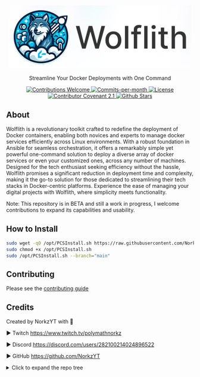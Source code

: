 <p align="center">
    <img src="Docs/content/assets/img/wolflith-cover-rl.png" width="490">
</p>

<p align="center">Streamline Your Docker Deployments with One Command</p>

<div style="text-align: center;">
  <!-- Contributions Welcome Badge -->
  <a href="CODE_OF_CONDUCT.md" target="_blank">
    <img src="https://img.shields.io/badge/contributions-welcome-brightgreen?logo=github" alt="Contributions Welcome">
  </a>
  <!-- Commits per Month -->
  <a href="https://github.com/NorkzYT/Wolflith/pulse">
    <img src="https://img.shields.io/github/commit-activity/m/NorkzYT/Wolflith" alt="Commits-per-month">
  </a>
  <!-- License Badge -->
  <a href="https://github.com/NorkzYT/Wolflith/blob/main/LICENSE" target="_blank">
    <img src="https://img.shields.io/badge/license-GNUv3-purple" alt="License">
  </a>
  <!-- Contributor Covenant Badge -->
  <a href="https://contributor-covenant.org/version/2/1/code_of_conduct/" target="_blank">
    <img src="https://img.shields.io/badge/Contributor%20Covenant-2.1-purple" alt="Contributor Covenant 2.1">
  </a>
  <!-- Github Stars Badge -->
  <a href="https://github.com/NorkzYT/Wolflith/stargazers" target="_blank">
    <img src="https://img.shields.io/github/stars/NorkzYT/Wolflith" alt="Github Stars">
  </a>
</div>

## About

Wolflith is a revolutionary toolkit crafted to redefine the deployment of Docker containers, enabling both novices and experts to manage docker services efficiently across Linux environments. With a robust foundation in Ansible for seamless orchestration, it offers a remarkably simple yet powerful one-command solution to deploy a diverse array of docker services or even your customized ones, across any number of machines. Designed for the tech enthusiast seeking efficiency without the hassle, Wolflith promises a significant reduction in deployment time and complexity, making it the go-to solution for those dedicated to streamlining their tech stacks in Docker-centric platforms. Experience the ease of managing your digital projects with Wolflith, where simplicity meets functionality.

Note: This repository is in BETA and still a work in progress, I welcome contributions to expand its capabilities and usability.

## How to Install

```bash
sudo wget -qO /opt/PCSInstall.sh https://raw.githubusercontent.com/NorkzYT/Wolflith/main/PCSMenu/PCSInstall.sh
sudo chmod +x /opt/PCSInstall.sh
sudo /opt/PCSInstall.sh --branch="main"
```

## Contributing

Please see the [contributing guide](./CONTRIBUTING.md)

## Credits

Created by NorkzYT with 💛

► Twitch <https://www.twitch.tv/polymathnorkz>

► Discord <https://discord.com/users/282100214024896522>

► GitHub <https://github.com/NorkzYT>

<details>
<summary>Click to expand the repo tree</summary>

<!-- tree generated by repoTree.py starts here -->

- [.env.example](./.env.example)
- [**.github**](./.github)
  - [CODEOWNERS](./.github/CODEOWNERS)
  - [FUNDING.yml](./.github/FUNDING.yml)
  - [**ISSUE_TEMPLATE**](./.github/ISSUE_TEMPLATE)
    - [bug_report.yml](./.github/ISSUE_TEMPLATE/bug_report.yml)
    - [feature_request.yml](./.github/ISSUE_TEMPLATE/feature_request.yml)
  - [PULL_REQUEST_TEMPLATE.md](./.github/PULL_REQUEST_TEMPLATE.md)
  - [**workflows**](./.github/workflows)
    - [changelog.yml](./.github/workflows/changelog.yml)
    - [gitlab-sync.yml](./.github/workflows/gitlab-sync.yml)
    - [lint.yml](./.github/workflows/lint.yml)
    - [release.yml](./.github/workflows/release.yml)
- [.gitignore](./.gitignore)
- [.prettierignore](./.prettierignore)
- [.prettierrc.yaml](./.prettierrc.yaml)
- [.releaserc.json](./.releaserc.json)
- [**.vscode**](./.vscode)
  - [extensions.json](./.vscode/extensions.json)
  - [settings.json](./.vscode/settings.json)
- [**Ansible**](./Ansible)
  - [README.md](./Ansible/README.md)
  - [**adhoc**](./Ansible/adhoc)
    - [adhoc.md](./Ansible/adhoc/adhoc.md)
  - [**collections**](./Ansible/collections)
    - [requirements.yml](./Ansible/collections/requirements.yml)
  - [**inventory**](./Ansible/inventory)
    - [ansible.cfg](./Ansible/inventory/ansible.cfg)
    - [hosts.example.yaml](./Ansible/inventory/hosts.example.yaml)
  - [**playbooks**](./Ansible/playbooks)
    - [1password.yml](./Ansible/playbooks/1password.yml)
    - [ansible-upgrade.yml](./Ansible/playbooks/ansible-upgrade.yml)
    - [apt.yml](./Ansible/playbooks/apt.yml)
    - [binfmt.yml](./Ansible/playbooks/binfmt.yml)
    - [docker-update.yml](./Ansible/playbooks/docker-update.yml)
    - [docker.yml](./Ansible/playbooks/docker.yml)
    - [fail2ban.yml](./Ansible/playbooks/fail2ban.yml)
    - [iftop.yml](./Ansible/playbooks/iftop.yml)
    - [lvm-fix.yml](./Ansible/playbooks/lvm-fix.yml)
    - [oh-my-zsh.yml](./Ansible/playbooks/oh-my-zsh.yml)
    - [password-change.yml](./Ansible/playbooks/password-change.yml)
    - [provision-docker-service.yml](./Ansible/playbooks/provision-docker-service.yml)
    - [provision-proxmox-lxc.yml](./Ansible/playbooks/provision-proxmox-lxc.yml)
    - [qemu-guest-agent.yml](./Ansible/playbooks/qemu-guest-agent.yml)
    - [reboot-required.yml](./Ansible/playbooks/reboot-required.yml)
    - [reboot.yml](./Ansible/playbooks/reboot.yml)
    - [resize-lvm.yml](./Ansible/playbooks/resize-lvm.yml)
    - [run-custom-command.yml](./Ansible/playbooks/run-custom-command.yml)
    - [ssh-get-key.yml](./Ansible/playbooks/ssh-get-key.yml)
    - [timezone.yml](./Ansible/playbooks/timezone.yml)
    - [user-creation.yml](./Ansible/playbooks/user-creation.yml)
    - [zsh.yml](./Ansible/playbooks/zsh.yml)
    - [zsh_powerlevel10k.yml](./Ansible/playbooks/zsh_powerlevel10k.yml)
  - [**static**](./Ansible/static)
    - [.p10k.zsh](./Ansible/static/.p10k.zsh)
    - [addCifsShare.sh](./Ansible/static/addCifsShare.sh)
  - [**templates**](./Ansible/templates)
    - [timesyncd.conf](./Ansible/templates/timesyncd.conf)
- [**Auto**](./Auto)
  - [dependencies.sh](./Auto/dependencies.sh)
  - [environmentSetup.sh](./Auto/environmentSetup.sh)
  - [modifyComposeFiles.sh](./Auto/modifyComposeFiles.sh)
  - [setup.sh](./Auto/setup.sh)
- [CODE_OF_CONDUCT.md](./CODE_OF_CONDUCT.md)
- [DEVELOPERS.md](./DEVELOPERS.md)
- [**Docker**](./Docker)
  - [**AMD64**](./Docker/AMD64)
    - [**appflowy**](./Docker/AMD64/appflowy)
      - [.env.example](./Docker/AMD64/appflowy/.env.example)
      - [docker-compose.yml](./Docker/AMD64/appflowy/docker-compose.yml)
    - [**browserless**](./Docker/AMD64/browserless)
      - [.env.example](./Docker/AMD64/browserless/.env.example)
      - [docker-compose.yml](./Docker/AMD64/browserless/docker-compose.yml)
    - [**discord**](./Docker/AMD64/discord)
      - [.env.example](./Docker/AMD64/discord/.env.example)
      - [docker-compose.yml](./Docker/AMD64/discord/docker-compose.yml)
    - [**docker-osx**](./Docker/AMD64/docker-osx)
      - [.env.example](./Docker/AMD64/docker-osx/.env.example)
      - [docker-compose.yml](./Docker/AMD64/docker-osx/docker-compose.yml)
    - [**dupeguru**](./Docker/AMD64/dupeguru)
      - [.env.example](./Docker/AMD64/dupeguru/.env.example)
      - [docker-compose.yml](./Docker/AMD64/dupeguru/docker-compose.yml)
    - [**gitlab**](./Docker/AMD64/gitlab)
      - [.env.example](./Docker/AMD64/gitlab/.env.example)
      - [docker-compose.yml](./Docker/AMD64/gitlab/docker-compose.yml)
    - [**guacd**](./Docker/AMD64/guacd)
      - [docker-compose.yml](./Docker/AMD64/guacd/docker-compose.yml)
    - [**krusader**](./Docker/AMD64/krusader)
      - [.env.example](./Docker/AMD64/krusader/.env.example)
      - [docker-compose.yml](./Docker/AMD64/krusader/docker-compose.yml)
    - [**meshcentral**](./Docker/AMD64/meshcentral)
      - [.env.example](./Docker/AMD64/meshcentral/.env.example)
      - [docker-compose.yml](./Docker/AMD64/meshcentral/docker-compose.yml)
    - [**pwm**](./Docker/AMD64/pwm)
      - [docker-compose.yml](./Docker/AMD64/pwm/docker-compose.yml)
    - [**shinpuru**](./Docker/AMD64/shinpuru)
      - [.env.example](./Docker/AMD64/shinpuru/.env.example)
      - [docker-compose.yml](./Docker/AMD64/shinpuru/docker-compose.yml)
    - [**webnut**](./Docker/AMD64/webnut)
      - [.env.example](./Docker/AMD64/webnut/.env.example)
      - [docker-compose.yml](./Docker/AMD64/webnut/docker-compose.yml)
  - [**ARM64**](./Docker/ARM64)
    - [**gitlab**](./Docker/ARM64/gitlab)
      - [.env.example](./Docker/ARM64/gitlab/.env.example)
      - [docker-compose.yml](./Docker/ARM64/gitlab/docker-compose.yml)
    - [**squid-auth**](./Docker/ARM64/squid-auth)
      - [.env.example](./Docker/ARM64/squid-auth/.env.example)
      - [docker-compose.yml](./Docker/ARM64/squid-auth/docker-compose.yml)
  - [**Both**](./Docker/Both)
    - [**1password**](./Docker/Both/1password)
      - [1password-credentials.example.json](./Docker/Both/1password/1password-credentials.example.json)
      - [docker-compose.yml](./Docker/Both/1password/docker-compose.yml)
    - [**adminer**](./Docker/Both/adminer)
      - [docker-compose.yml](./Docker/Both/adminer/docker-compose.yml)
    - [**apacheguacamole**](./Docker/Both/apacheguacamole)
      - [.env.example](./Docker/Both/apacheguacamole/.env.example)
      - [docker-compose.yml](./Docker/Both/apacheguacamole/docker-compose.yml)
    - [**authelia**](./Docker/Both/authelia)
      - [.env.example](./Docker/Both/authelia/.env.example)
      - [**config**](./Docker/Both/authelia/config)
        - [configuration.yml](./Docker/Both/authelia/config/configuration.yml)
        - [users_database.yml](./Docker/Both/authelia/config/users_database.yml)
      - [docker-compose.yml](./Docker/Both/authelia/docker-compose.yml)
    - [**authentik**](./Docker/Both/authentik)
      - [.env.example](./Docker/Both/authentik/.env.example)
      - [docker-compose.yml](./Docker/Both/authentik/docker-compose.yml)
    - [**binfmt**](./Docker/Both/binfmt)
      - [docker-compose.yml](./Docker/Both/binfmt/docker-compose.yml)
    - [**bookstack**](./Docker/Both/bookstack)
      - [.env.example](./Docker/Both/bookstack/.env.example)
      - [docker-compose.yml](./Docker/Both/bookstack/docker-compose.yml)
    - [**cloudcmd**](./Docker/Both/cloudcmd)
      - [docker-compose.yml](./Docker/Both/cloudcmd/docker-compose.yml)
    - [**cloudflared**](./Docker/Both/cloudflared)
      - [.env.example](./Docker/Both/cloudflared/.env.example)
      - [**config**](./Docker/Both/cloudflared/config)
        - [config.yaml](./Docker/Both/cloudflared/config/config.yaml)
      - [docker-compose.yml](./Docker/Both/cloudflared/docker-compose.yml)
    - [**codeserver**](./Docker/Both/codeserver)
      - [.env.example](./Docker/Both/codeserver/.env.example)
      - [docker-compose.yml](./Docker/Both/codeserver/docker-compose.yml)
      - [dockerfile](./Docker/Both/codeserver/dockerfile)
      - [wolflith.code-workspace](./Docker/Both/codeserver/wolflith.code-workspace)
    - [**cryptgeon**](./Docker/Both/cryptgeon)
      - [.env.example](./Docker/Both/cryptgeon/.env.example)
      - [docker-compose.yml](./Docker/Both/cryptgeon/docker-compose.yml)
    - [**dashy**](./Docker/Both/dashy)
      - [.env.example](./Docker/Both/dashy/.env.example)
      - [docker-compose.yml](./Docker/Both/dashy/docker-compose.yml)
    - [**discordchatexporter**](./Docker/Both/discordchatexporter)
      - [.env.example](./Docker/Both/discordchatexporter/.env.example)
      - [docker-compose.yml](./Docker/Both/discordchatexporter/docker-compose.yml)
      - [schedule_discord_exporter.sh](./Docker/Both/discordchatexporter/schedule_discord_exporter.sh)
    - [**docker-socket-proxy**](./Docker/Both/docker-socket-proxy)
      - [docker-compose.yml](./Docker/Both/docker-socket-proxy/docker-compose.yml)
    - [**doublecommander**](./Docker/Both/doublecommander)
      - [.env.example](./Docker/Both/doublecommander/.env.example)
      - [docker-compose.yml](./Docker/Both/doublecommander/docker-compose.yml)
    - [**dozzle**](./Docker/Both/dozzle)
      - [.env.example](./Docker/Both/dozzle/.env.example)
      - [docker-compose.yml](./Docker/Both/dozzle/docker-compose.yml)
    - [**dupeguru**](./Docker/Both/dupeguru)
      - [.env.example](./Docker/Both/dupeguru/.env.example)
      - [docker-compose.yml](./Docker/Both/dupeguru/docker-compose.yml)
    - [**duplicati**](./Docker/Both/duplicati)
      - [.env.example](./Docker/Both/duplicati/.env.example)
      - [docker-compose.yml](./Docker/Both/duplicati/docker-compose.yml)
    - [**endlessh**](./Docker/Both/endlessh)
      - [.env.example](./Docker/Both/endlessh/.env.example)
      - [docker-compose.yml](./Docker/Both/endlessh/docker-compose.yml)
    - [**firefly-iii**](./Docker/Both/firefly-iii)
      - [.env.example](./Docker/Both/firefly-iii/.env.example)
      - [docker-compose.yml](./Docker/Both/firefly-iii/docker-compose.yml)
    - [**flame**](./Docker/Both/flame)
      - [.env.example](./Docker/Both/flame/.env.example)
      - [docker-compose.yml](./Docker/Both/flame/docker-compose.yml)
    - [**floatplane-downloader**](./Docker/Both/floatplane-downloader)
      - [.env.example](./Docker/Both/floatplane-downloader/.env.example)
      - [docker-compose.yml](./Docker/Both/floatplane-downloader/docker-compose.yml)
    - [**gatus**](./Docker/Both/gatus)
      - [.env.example](./Docker/Both/gatus/.env.example)
      - [**config**](./Docker/Both/gatus/config)
        - [config.yaml](./Docker/Both/gatus/config/config.yaml)
      - [docker-compose.yml](./Docker/Both/gatus/docker-compose.yml)
    - [**gitlabrunner**](./Docker/Both/gitlabrunner)
      - [.env.example](./Docker/Both/gitlabrunner/.env.example)
      - [docker-compose.yml](./Docker/Both/gitlabrunner/docker-compose.yml)
    - [**gokapi**](./Docker/Both/gokapi)
      - [docker-compose.yml](./Docker/Both/gokapi/docker-compose.yml)
    - [**grafana**](./Docker/Both/grafana)
      - [docker-compose.yml](./Docker/Both/grafana/docker-compose.yml)
    - [**grocy**](./Docker/Both/grocy)
      - [.env.example](./Docker/Both/grocy/.env.example)
      - [docker-compose.yml](./Docker/Both/grocy/docker-compose.yml)
    - [**homechart**](./Docker/Both/homechart)
      - [.env.example](./Docker/Both/homechart/.env.example)
      - [docker-compose.yml](./Docker/Both/homechart/docker-compose.yml)
    - [**influxdb**](./Docker/Both/influxdb)
      - [.env.example](./Docker/Both/influxdb/.env.example)
      - [docker-compose.yml](./Docker/Both/influxdb/docker-compose.yml)
    - [**joplin**](./Docker/Both/joplin)
      - [.env.example](./Docker/Both/joplin/.env.example)
      - [docker-compose.yml](./Docker/Both/joplin/docker-compose.yml)
    - [**kasm**](./Docker/Both/kasm)
      - [docker-compose.yml](./Docker/Both/kasm/docker-compose.yml)
    - [**linkace**](./Docker/Both/linkace)
      - [.env.example](./Docker/Both/linkace/.env.example)
      - [docker-compose.yml](./Docker/Both/linkace/docker-compose.yml)
    - [**littlelinkserver**](./Docker/Both/littlelinkserver)
      - [.env.example](./Docker/Both/littlelinkserver/.env.example)
      - [docker-compose.yml](./Docker/Both/littlelinkserver/docker-compose.yml)
    - [**mariadb**](./Docker/Both/mariadb)
      - [.env.example](./Docker/Both/mariadb/.env.example)
      - [docker-compose.yml](./Docker/Both/mariadb/docker-compose.yml)
    - [**memcached**](./Docker/Both/memcached)
      - [.env.example](./Docker/Both/memcached/.env.example)
      - [docker-compose.yml](./Docker/Both/memcached/docker-compose.yml)
    - [**mongodb**](./Docker/Both/mongodb)
      - [.env.example](./Docker/Both/mongodb/.env.example)
      - [docker-compose.yml](./Docker/Both/mongodb/docker-compose.yml)
    - [**monitorss**](./Docker/Both/monitorss)
      - [.env.example](./Docker/Both/monitorss/.env.example)
      - [docker-compose.yml](./Docker/Both/monitorss/docker-compose.yml)
    - [**n8n**](./Docker/Both/n8n)
      - [.env.example](./Docker/Both/n8n/.env.example)
      - [docker-compose.yml](./Docker/Both/n8n/docker-compose.yml)
    - [**nginx_proxy_manager**](./Docker/Both/nginx_proxy_manager)
      - [.env.example](./Docker/Both/nginx_proxy_manager/.env.example)
      - [docker-compose.yml](./Docker/Both/nginx_proxy_manager/docker-compose.yml)
    - [**node-red**](./Docker/Both/node-red)
      - [.env.example](./Docker/Both/node-red/.env.example)
      - [docker-compose.yml](./Docker/Both/node-red/docker-compose.yml)
    - [**ntp**](./Docker/Both/ntp)
      - [.env.example](./Docker/Both/ntp/.env.example)
      - [docker-compose.yml](./Docker/Both/ntp/docker-compose.yml)
    - [**nut-webgui**](./Docker/Both/nut-webgui)
      - [.env.example](./Docker/Both/nut-webgui/.env.example)
      - [docker-compose.yml](./Docker/Both/nut-webgui/docker-compose.yml)
    - [**organizrv2**](./Docker/Both/organizrv2)
      - [.env.example](./Docker/Both/organizrv2/.env.example)
      - [docker-compose.yml](./Docker/Both/organizrv2/docker-compose.yml)
    - [**paperless-ngx**](./Docker/Both/paperless-ngx)
      - [.env.example](./Docker/Both/paperless-ngx/.env.example)
      - [docker-compose.yml](./Docker/Both/paperless-ngx/docker-compose.yml)
    - [**passwordpusher**](./Docker/Both/passwordpusher)
      - [.env.example](./Docker/Both/passwordpusher/.env.example)
      - [docker-compose.yml](./Docker/Both/passwordpusher/docker-compose.yml)
    - [**photoprism**](./Docker/Both/photoprism)
      - [.env.example](./Docker/Both/photoprism/.env.example)
      - [docker-compose.yml](./Docker/Both/photoprism/docker-compose.yml)
    - [**portainer**](./Docker/Both/portainer)
      - [docker-compose.yml](./Docker/Both/portainer/docker-compose.yml)
    - [**postgresql**](./Docker/Both/postgresql)
      - [.env.example](./Docker/Both/postgresql/.env.example)
      - [docker-compose.yml](./Docker/Both/postgresql/docker-compose.yml)
    - [**proxy.py**](./Docker/Both/proxy.py)
      - [.env.example](./Docker/Both/proxy.py/.env.example)
      - [docker-compose.yml](./Docker/Both/proxy.py/docker-compose.yml)
    - [**pterodactyl**](./Docker/Both/pterodactyl)
      - [**pterodactyl-panel**](./Docker/Both/pterodactyl/pterodactyl-panel)
        - [.env.example](./Docker/Both/pterodactyl/pterodactyl-panel/.env.example)
        - [docker-compose.yml](./Docker/Both/pterodactyl/pterodactyl-panel/docker-compose.yml)
      - [**pterodactyl-wings**](./Docker/Both/pterodactyl/pterodactyl-wings)
        - [.env.example](./Docker/Both/pterodactyl/pterodactyl-wings/.env.example)
        - [docker-compose.yml](./Docker/Both/pterodactyl/pterodactyl-wings/docker-compose.yml)
    - [**putty**](./Docker/Both/putty)
      - [.env.example](./Docker/Both/putty/.env.example)
      - [docker-compose.yml](./Docker/Both/putty/docker-compose.yml)
    - [**redis**](./Docker/Both/redis)
      - [docker-compose.yml](./Docker/Both/redis/docker-compose.yml)
    - [**searxng**](./Docker/Both/searxng)
      - [.env.example](./Docker/Both/searxng/.env.example)
      - [docker-compose.yml](./Docker/Both/searxng/docker-compose.yml)
    - [**solr**](./Docker/Both/solr)
      - [docker-compose.yml](./Docker/Both/solr/docker-compose.yml)
    - [**speedtest**](./Docker/Both/speedtest)
      - [.env.example](./Docker/Both/speedtest/.env.example)
      - [docker-compose.yml](./Docker/Both/speedtest/docker-compose.yml)
    - [**squid**](./Docker/Both/squid)
      - [.env.example](./Docker/Both/squid/.env.example)
      - [docker-compose.yml](./Docker/Both/squid/docker-compose.yml)
    - [**syncthing**](./Docker/Both/syncthing)
      - [.env.example](./Docker/Both/syncthing/.env.example)
      - [docker-compose.yml](./Docker/Both/syncthing/docker-compose.yml)
    - [**tailscale**](./Docker/Both/tailscale)
      - [.env.example](./Docker/Both/tailscale/.env.example)
      - [docker-compose.yml](./Docker/Both/tailscale/docker-compose.yml)
    - [**tdarr**](./Docker/Both/tdarr)
      - [.env.example](./Docker/Both/tdarr/.env.example)
      - [docker-compose.yml](./Docker/Both/tdarr/docker-compose.yml)
    - [**traefik**](./Docker/Both/traefik)
      - [.env.example](./Docker/Both/traefik/.env.example)
      - [**config**](./Docker/Both/traefik/config)
        - [acme.json](./Docker/Both/traefik/config/acme.json)
        - [fileConfig.yml](./Docker/Both/traefik/config/fileConfig.yml)
        - [traefik.yml](./Docker/Both/traefik/config/traefik.yml)
      - [docker-compose.yml](./Docker/Both/traefik/docker-compose.yml)
    - [**tubearchivist**](./Docker/Both/tubearchivist)
      - [.env.example](./Docker/Both/tubearchivist/.env.example)
      - [docker-compose.yml](./Docker/Both/tubearchivist/docker-compose.yml)
    - [**ubuntu-desktop**](./Docker/Both/ubuntu-desktop)
      - [.env.example](./Docker/Both/ubuntu-desktop/.env.example)
      - [docker-compose.yml](./Docker/Both/ubuntu-desktop/docker-compose.yml)
    - [**uptimekuma**](./Docker/Both/uptimekuma)
      - [docker-compose.yml](./Docker/Both/uptimekuma/docker-compose.yml)
    - [**vault**](./Docker/Both/vault)
      - [.env.example](./Docker/Both/vault/.env.example)
      - [**config**](./Docker/Both/vault/config)
        - [config.hcl](./Docker/Both/vault/config/config.hcl)
        - [vault.json](./Docker/Both/vault/config/vault.json)
      - [docker-compose.yml](./Docker/Both/vault/docker-compose.yml)
    - [**vwarden**](./Docker/Both/vwarden)
      - [.env.example](./Docker/Both/vwarden/.env.example)
      - [docker-compose.yml](./Docker/Both/vwarden/docker-compose.yml)
    - [**watchtower**](./Docker/Both/watchtower)
      - [.env.example](./Docker/Both/watchtower/.env.example)
      - [docker-compose.yml](./Docker/Both/watchtower/docker-compose.yml)
    - [**webtop**](./Docker/Both/webtop)
      - [.env.example](./Docker/Both/webtop/.env.example)
      - [docker-compose.yml](./Docker/Both/webtop/docker-compose.yml)
    - [**wgeasy**](./Docker/Both/wgeasy)
      - [.env.example](./Docker/Both/wgeasy/.env.example)
      - [docker-compose.yml](./Docker/Both/wgeasy/docker-compose.yml)
    - [**wikijs**](./Docker/Both/wikijs)
      - [.env.example](./Docker/Both/wikijs/.env.example)
      - [docker-compose.yml](./Docker/Both/wikijs/docker-compose.yml)
    - [**windows**](./Docker/Both/windows)
      - [.env.example](./Docker/Both/windows/.env.example)
      - [docker-compose.yml](./Docker/Both/windows/docker-compose.yml)
    - [**wireguard**](./Docker/Both/wireguard)
      - [.env.example](./Docker/Both/wireguard/.env.example)
      - [docker-compose.yml](./Docker/Both/wireguard/docker-compose.yml)
- [**Docs**](./Docs)
  - [FreeForeverOracle.md](./Docs/FreeForeverOracle.md)
  - [**content**](./Docs/content)
    - [**assets**](./Docs/content/assets)
      - [**img**](./Docs/content/assets/img)
        - [wolflith-cover-rl.png](./Docs/content/assets/img/wolflith-cover-rl.png)
    - [wolflith-cover.psd](./Docs/content/wolflith-cover.psd)
- [LICENSE](./LICENSE)
- [Makefile](./Makefile)
- [**PCSMenu**](./PCSMenu)
  - [Cargo.toml](./PCSMenu/Cargo.toml)
  - [PCSInstall.sh](./PCSMenu/PCSInstall.sh)
  - [PCSUpdate.sh](./PCSMenu/PCSUpdate.sh)
  - [**src**](./PCSMenu/src)
    - [Color.sh](./PCSMenu/src/Color.sh)
    - [**Functions**](./PCSMenu/src/Functions)
      - [**Ansible**](./PCSMenu/src/Functions/Ansible)
        - [**Setup Linux Machine**](./PCSMenu/src/Functions/Ansible/Setup%20Linux%20Machine)
          - [setupLinuxMachine.sh](./PCSMenu/src/Functions/Ansible/Setup%20Linux%20Machine/setupLinuxMachine.sh)
        - [**Update Hosts**](./PCSMenu/src/Functions/Ansible/Update%20Hosts)
          - [updateHosts.sh](./PCSMenu/src/Functions/Ansible/Update%20Hosts/updateHosts.sh)
      - [**Docker**](./PCSMenu/src/Functions/Docker)
        - [**Docker Install**](./PCSMenu/src/Functions/Docker/Docker%20Install)
          - [dockerInstall.sh](./PCSMenu/src/Functions/Docker/Docker%20Install/dockerInstall.sh)
        - [**Docker Update**](./PCSMenu/src/Functions/Docker/Docker%20Update)
          - [dockerUpdate.sh](./PCSMenu/src/Functions/Docker/Docker%20Update/dockerUpdate.sh)
        - [**Provision Docker Service**](./PCSMenu/src/Functions/Docker/Provision%20Docker%20Service)
          - [provisionDockerService.sh](./PCSMenu/src/Functions/Docker/Provision%20Docker%20Service/provisionDockerService.sh)
        - [**Scripts**](./PCSMenu/src/Functions/Docker/Scripts)
          - [provisionDockerService.sh](./PCSMenu/src/Functions/Docker/Scripts/provisionDockerService.sh)
          - [selectService.sh](./PCSMenu/src/Functions/Docker/Scripts/selectService.sh)
          - [updateDockerComposeEnv.sh](./PCSMenu/src/Functions/Docker/Scripts/updateDockerComposeEnv.sh)
      - [**Proxmox**](./PCSMenu/src/Functions/Proxmox)
        - [**Provision LXC with Docker Service**](./PCSMenu/src/Functions/Proxmox/Provision%20LXC%20with%20Docker%20Service)
          - [provisionLxcDockerService.sh](./PCSMenu/src/Functions/Proxmox/Provision%20LXC%20with%20Docker%20Service/provisionLxcDockerService.sh)
        - [**Scripts**](./PCSMenu/src/Functions/Proxmox/Scripts)
          - [checkProxmox.sh](./PCSMenu/src/Functions/Proxmox/Scripts/checkProxmox.sh)
          - [provisionLxc.sh](./PCSMenu/src/Functions/Proxmox/Scripts/provisionLxc.sh)
          - [proxmoxLxcCifsShare.sh](./PCSMenu/src/Functions/Proxmox/Scripts/proxmoxLxcCifsShare.sh)
      - [**Scripts**](./PCSMenu/src/Functions/Scripts)
        - [checkLinux.sh](./PCSMenu/src/Functions/Scripts/checkLinux.sh)
      - [**Tools**](./PCSMenu/src/Functions/Tools)
        - [**Run Script-Return Output**](./PCSMenu/src/Functions/Tools/Run%20Script-Return%20Output)
          - [executeCommand.sh](./PCSMenu/src/Functions/Tools/Run%20Script-Return%20Output/executeCommand.sh)
    - [PCSFunc.sh](./PCSMenu/src/PCSFunc.sh)
    - [main.rs](./PCSMenu/src/main.rs)
    - [menu.rs](./PCSMenu/src/menu.rs)
    - [utils.rs](./PCSMenu/src/utils.rs)
- [README.md](./README.md)
- [**Scripts**](./Scripts)
  - [**Vault**](./Scripts/Vault)
    - [auto-all-env.sh](./Scripts/Vault/auto-all-env.sh)
    - [go.mod](./Scripts/Vault/go.mod)
    - [go.sum](./Scripts/Vault/go.sum)
    - [main.go](./Scripts/Vault/main.go)
    - [**vaultCommon**](./Scripts/Vault/vaultCommon)
      - [vault_common.go](./Scripts/Vault/vaultCommon/vault_common.go)
    - [**vaultPull**](./Scripts/Vault/vaultPull)
      - [vault_pull_module.go](./Scripts/Vault/vaultPull/vault_pull_module.go)
    - [**vaultPush**](./Scripts/Vault/vaultPush)
      - [vault_push_module.go](./Scripts/Vault/vaultPush/vault_push_module.go)
- [bun.lockb](./bun.lockb)
- [commitlint.config.cjs](./commitlint.config.cjs)
- [package.json](./package.json)
- [renovate.json](./renovate.json)
- [repoTree.py](./repoTree.py)
